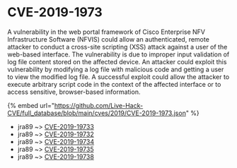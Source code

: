 # CVE-2019-1973

A vulnerability in the web portal framework of Cisco Enterprise NFV Infrastructure Software (NFVIS) could allow an authenticated, remote attacker to conduct a cross-site scripting (XSS) attack against a user of the web-based interface. The vulnerability is due to improper input validation of log file content stored on the affected device. An attacker could exploit this vulnerability by modifying a log file with malicious code and getting a user to view the modified log file. A successful exploit could allow the attacker to execute arbitrary script code in the context of the affected interface or to access sensitive, browser-based information.

{% embed url="https://github.com/Live-Hack-CVE/full_database/blob/main/cves/2019/CVE-2019-1973.json" %}


* jra89 ~> [CVE-2019-19733](https://www.alice-snow.ru/2019/database/cve-2019-1973/cve-2019-19733-jra89)
* jra89 ~> [CVE-2019-19732](https://www.alice-snow.ru/2019/database/cve-2019-1973/cve-2019-19732-jra89)
* jra89 ~> [CVE-2019-19734](https://www.alice-snow.ru/2019/database/cve-2019-1973/cve-2019-19734-jra89)
* jra89 ~> [CVE-2019-19735](https://www.alice-snow.ru/2019/database/cve-2019-1973/cve-2019-19735-jra89)
* jra89 ~> [CVE-2019-19738](https://www.alice-snow.ru/2019/database/cve-2019-1973/cve-2019-19738-jra89)